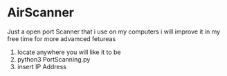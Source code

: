 # AirScanner
Just a open port Scanner that i use on my computers 
i will improve it in my free time for more advamced fetureas 


1) locate anywhere you will like it to be 
2) python3 PortScanning.py 
3) insert IP Address
